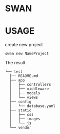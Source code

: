 # SWAN

# USAGE
create new project
```
swan new NameProject
```

The result

```
└── test
  ├── README.md
  ├── app
  │   ├── controllers
  │   ├── middleware
  │   ├── models
  │   └── views
  ├── config
  │   └── database.yaml
  ├── static
  │   ├── css
  │   ├── images
  │   └── js
  └── vendor
```
